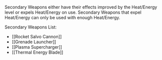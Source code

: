 Secondary Weapons either have their effects improved by the Heat/Energy level or expels Heat/Energy on use. Secondary Weapons that expel Heat/Energy can only be used with enough Heat/Energy.

Secondary Weapons List:
-  [[Rocket Salvo Cannon]]
-  [[Grenade Launcher]]
-  [[Plasma Supercharger]]
- [[Thermal Energy Blade]]